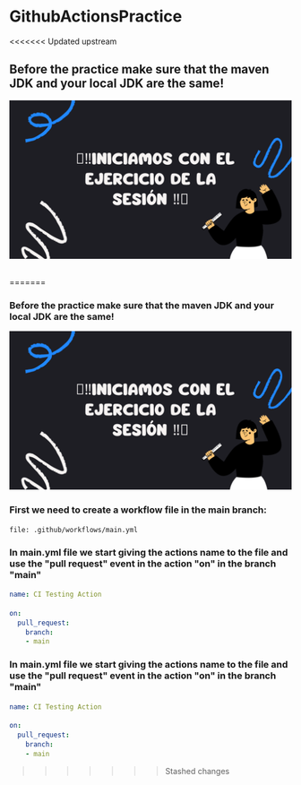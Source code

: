 # GithubActionsPractice
 
<<<<<<< Updated upstream
## Before the practice make sure that the maven JDK and your local JDK are the same!

![](/Docs/Practice.png)

## 
=======
### Before the practice make sure that the maven JDK and your local JDK are the same!

![](/Docs/Practice.png)

### First we need to create a workflow file in the main branch:

``` 
file: .github/workflows/main.yml
```

### In main.yml file we start giving the actions name to the file and use the "pull request" event in the action "on" in the branch "main"

``` yaml
name: CI Testing Action

on:
  pull_request:
    branch:
    - main
```

### In main.yml file we start giving the actions name to the file and use the "pull request" event in the action "on" in the branch "main"

``` yaml
name: CI Testing Action

on:
  pull_request:
    branch:
    - main
```
>>>>>>> Stashed changes
